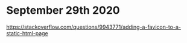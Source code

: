 # September 29th 2020

https://stackoverflow.com/questions/9943771/adding-a-favicon-to-a-static-html-page
